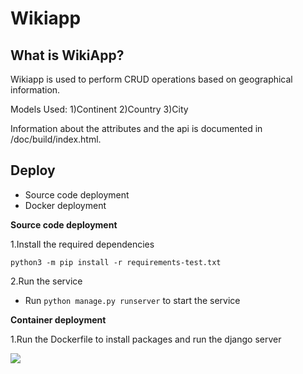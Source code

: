 # Wikiapp

## What is WikiApp?
Wikiapp is used to perform CRUD operations based on geographical information.

Models Used:
1)Continent
2)Country
3)City

Information about the attributes and the api is documented in /doc/build/index.html.

## Deploy
- Source code deployment
- Docker deployment

**Source code deployment**

1.Install the required dependencies

```
python3 -m pip install -r requirements-test.txt
```
2.Run the service

- Run `python manage.py runserver` to start the service


**Container deployment**

1.Run the Dockerfile to install packages and run the django server


<img src="https://static.scarf.sh/a.png?x-pxid=44779bf0-9262-4801-bb88-4a36ee0fdcfe" />